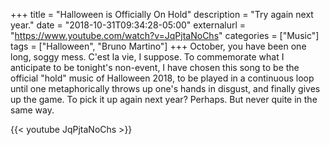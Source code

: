 +++
title = "Halloween is Officially On Hold"
description = "Try again next year."
date = "2018-10-31T09:34:28-05:00"
externalurl = "https://www.youtube.com/watch?v=JqPjtaNoChs"
categories = ["Music"]
tags = ["Halloween", "Bruno Martino"]
+++
October, you have been one long, soggy mess. C'est la vie, I suppose. To commemorate what I anticipate to be tonight's non-event, I have chosen this song to be the official "hold" music of Halloween 2018, to be played in a continuous loop until one metaphorically throws up one's hands in disgust, and finally gives up the game. To pick it up again next year? Perhaps. But never quite in the same way.

{{< youtube JqPjtaNoChs >}}
